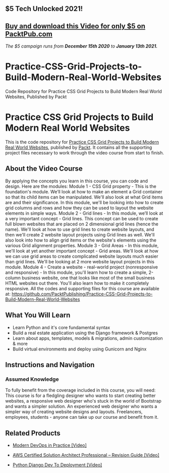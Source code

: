 ## $5 Tech Unlocked 2021!
[Buy and download this Video for only $5 on PacktPub.com](https://www.packtpub.com/product/practice-css-grid-projects-to-build-modern-real-world-websites-video/9781838558901)
-----
*The $5 campaign         runs from __December 15th 2020__ to __January 13th 2021.__*

# Practice-CSS-Grid-Projects-to-Build-Modern-Real-World-Websites
Code Repository for Practice CSS Grid Projects to Build Modern Real World Websites, Published by Packt
# Practice CSS Grid Projects to Build Modern Real World Websites
This is the code repository for [Practice CSS Grid Projects to Build Modern Real World Websites](https://www.packtpub.com/application-development/python-django-dev-deployment-video?utm_source=github&utm_medium=repository&utm_campaign=9781838641283), published by [Packt](https://www.packtpub.com/?utm_source=github). It contains all the supporting project files necessary to work through the video course from start to finish.
## About the Video Course
By applying the concepts you learn in this course, you can code and design.
Here are the modules: 
Module 1 - CSS Grid property - This is the foundation's module. We’ll look at how to make an element a Grid container so that its child items can be manipulated. We'll also look at what Grid items are and their significance. In this module, we'll be looking into how to create grid columns and rows and how they can be used to layout the website elements in simple ways.
Module 2 - Grid lines - In this module, we’ll look at a very important concept - Grid lines. This concept can be used to create full blown websites that are placed on 2 dimensional grid lines (hence the name). We'll look at how to use grid lines to create website layouts, and then we'll create 2 website layout projects using Grid lines as well. We'll also look into how to align grid items or the website's elements using the various Grid alignment properties. 
Module 3 - Grid Areas - In this module, we'll look at yet another important concept - Grid areas. We'll look at how we can use grid areas to create complicated website layouts much easier than grid lines. We'll be looking at 2 more website layout projects in this module. 
Module 4 - Create a website - real-world project (nonresponsive and responsive) - In this module, you'll learn how to create a simple, 2-column business website, one that looks like most of the small business HTML websites out there. You'll also learn how to make it completely responsive. 
All the codes and supporting files for this course are available at: https://github.com/PacktPublishing/Practice-CSS-Grid-Projects-to-Build-Modern-Real-World-Websites

<H2>What You Will Learn</H2>
<DIV class=book-info-will-learn-text>
<UL>
<LI><SPAN id=what_you_will_learn_c class=sugar_field>Learn Python and it's core fundamental syntax</SPAN> 
<LI><SPAN id=what_you_will_learn_c class=sugar_field>Build a real estate application using the Django framework &amp; Postgres</SPAN> 
<LI><SPAN id=what_you_will_learn_c class=sugar_field>Learn about apps, templates, models &amp; migrations, admin customization &amp; more</SPAN> 
<LI><SPAN id=what_you_will_learn_c class=sugar_field>Build virtual environments and deploy using Gunicorn and Nginx</SPAN> </LI></UL></DIV>

## Instructions and Navigation
### Assumed Knowledge
To fully benefit from the coverage included in this course, you will need:<br/>
This course is for a fledgling designer who wants to start creating better websites, a responsive web designer who's stuck in the world of Bootstrap and wants a simpler solution. An experienced web designer who wants a simpler way of creating website designs and layouts. Freelancers, employees, students - anyone can take up our course and benefit from it.

    

## Related Products
* [Modern DevOps in Practice [Video]](https://www.packtpub.com/application-development/python-django-dev-deployment-video?utm_source=github&utm_medium=repository&utm_campaign=9781838641283)

* [AWS Certified Solution Architect Professional – Revision Guide [Video]](https://www.packtpub.com/application-development/python-django-dev-deployment-video?utm_source=github&utm_medium=repository&utm_campaign=9781838641283)

* [Python Django Dev To Deployment [Video]](https://www.packtpub.com/application-development/python-django-dev-deployment-video?utm_source=github&utm_medium=repository&utm_campaign=9781838641283)


